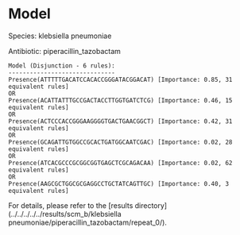 
# Model

Species: klebsiella pneumoniae

Antibiotic: piperacillin_tazobactam

```
Model (Disjunction - 6 rules):
------------------------------
Presence(ATTTTTGACATCCACACCGGGATACGGACAT) [Importance: 0.85, 31 equivalent rules]
OR
Presence(ACATTATTTGCCGACTACCTTGGTGATCTCG) [Importance: 0.46, 15 equivalent rules]
OR
Presence(ACTCCCACCGGGAAGGGGTGACTGAACGGCT) [Importance: 0.42, 31 equivalent rules]
OR
Presence(GCAGATTGTGGCCGCACTGATGGCAATCGAC) [Importance: 0.02, 28 equivalent rules]
OR
Presence(ATCACGCCCGCGGCGGTGAGCTCGCAGACAA) [Importance: 0.02, 62 equivalent rules]
OR
Presence(AAGCGCTGGCGCGAGGCCTGCTATCAGTTGC) [Importance: 0.40, 3 equivalent rules]

```

For details, please refer to the [results directory](../../../../../results/scm_b/klebsiella pneumoniae/piperacillin_tazobactam/repeat_0/).

